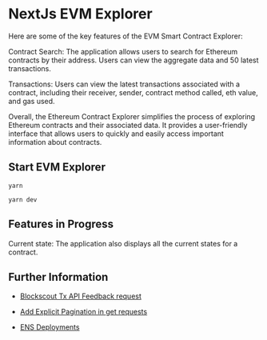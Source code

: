 # NextJs EVM Explorer

Here are some of the key features of the EVM Smart Contract Explorer:

Contract Search: The application allows users to search for Ethereum contracts by their address. Users can view the aggregate data and 50 latest transactions.

Transactions: Users can view the latest transactions associated with a contract, including their receiver, sender, contract method called, eth value, and gas used.

Overall, the Ethereum Contract Explorer simplifies the process of exploring Ethereum contracts and their associated data. It provides a user-friendly interface that allows users to quickly and easily access important information about contracts.

## Start EVM Explorer

`yarn`

`yarn dev`

## Features in Progress

Current state: The application also displays all the current states for a contract.

## Further Information

- [Blockscout Tx API Feedback request](https://blockscout.canny.io/feedback/p/what-is-the-meaning-behind-tx-api-outputs)

- [Add Explicit Pagination in get requests](https://blockscout.canny.io/feature-requests/p/add-explicit-pagination-in-get-requests)

- [ENS Deployments](https://docs.ens.domains/learn/deployments)
